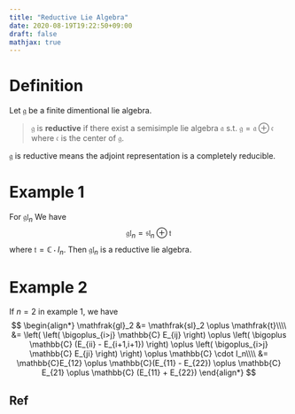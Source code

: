 ```yaml
---
title: "Reductive Lie Algebra"
date: 2020-08-19T19:22:50+09:00
draft: false
mathjax: true
---
```


# Definition
Let $\mathfrak{g}$ be a finite dimentional lie algebra.

>$\mathfrak{g}$ is **reductive** if there exist a semisimple lie algebra $\mathfrak{a}$ s.t. $\mathfrak{g} =  \mathfrak{a} \oplus \mathfrak{c}$ where $\mathfrak{c}$ is the center of $\mathfrak{g}$.

$\mathfrak{g}$ is reductive means the adjoint representation is a completely reducible.

# Example 1
For $\mathfrak{gl}_n$ We have
$$
    \mathfrak{gl}_n = \mathfrak{sl}_n \oplus \mathfrak{t}
$$
where $\mathfrak{t} = \mathbb{C} \cdot I_n$.
Then $\mathfrak{gl}_n$ is a reductive lie algebra.

# Example 2

If $n = 2$ in example 1, we have
$$
\begin{align*}
    \mathfrak{gl}_2
    &= \mathfrak{sl}_2 \oplus \mathfrak{t}\\\\
    &= \left(
            \left(
                \bigoplus_{i>j} \mathbb{C} E_{ij}
            \right)
            \oplus
            \left(
                \bigoplus \mathbb{C} (E_{ii} - E_{i+1,i+1})
            \right)
            \oplus
            \left(
                \bigoplus_{i>j} \mathbb{C} E_{ji}
            \right)
        \right)
        \oplus
        \mathbb{C} \cdot I_n\\\\
    &= \mathbb{C}E_{12} \oplus \mathbb{C}(E_{11} - E_{22}) \oplus \mathbb{C} E_{21} \oplus \mathbb{C} (E_{11} + E_{22})
\end{align*}
$$
## Ref